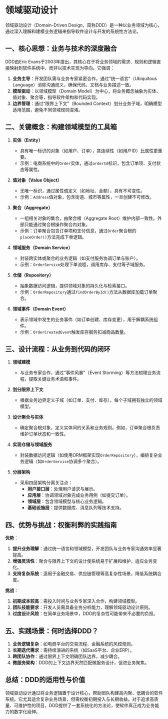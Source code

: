# 领域驱动设计

领域驱动设计（Domain-Driven Design，简称DDD）是一种以业务领域为核心，通过深入理解和建模业务逻辑来指导软件设计与开发的系统性方法论。

## 一、核心思想：业务与技术的深度融合
DDD由Eric Evans于2003年提出，其核心在于将业务领域的需求、规则和逻辑直接映射到软件系统中，而非以技术实现为导向。它强调：
1. **业务主导**：开发团队需与业务专家紧密合作，通过“统一语言”（Ubiquitous Language）消除沟通歧义，确保代码、文档与业务描述一致。
2. **模型驱动**：以领域模型（Domain Model）为中心，将业务概念抽象为实体、值对象、聚合等，指导软件架构和代码实现。
3. **边界管理**：通过“限界上下文”（Bounded Context）划分业务子域，明确模型适用范围，避免不同领域规则混淆。

## 二、关键概念：构建领域模型的工具箱
1. **实体（Entity）**
    - 具有唯一标识的对象（如用户、订单），其连续性（如用户ID）比属性更重要。
    - 示例：电商系统中的`Order`实体，通过`orderId`标识，包含订单项、支付状态等属性。

2. **值对象（Value Object）**
    - 无唯一标识，通过属性值定义（如地址、金额），具有不可变性。
    - 示例：`Address`值对象，包含街道、城市等属性，一旦创建不可修改。

3. **聚合（Aggregate）**
    - 一组相关对象的集合，由聚合根（Aggregate Root）维护内部一致性。外部只能通过聚合根操作聚合内对象。
    - 示例：订单聚合包含订单项和支付信息，通过`Order`聚合根的`placeOrder()`方法完成下单逻辑。

4. **领域服务（Domain Service）**
    - 封装跨实体或聚合的业务逻辑（如支付服务协调订单与账户）。
    - 示例：`OrderService`处理下单流程，调用库存、支付等子域服务。

5. **仓储（Repository）**
    - 抽象数据访问逻辑，提供领域对象的持久化与检索接口。
    - 示例：`OrderRepository`通过`findOrderById()`方法从数据库加载订单聚合。

6. **领域事件（Domain Event）**
    - 表示领域中发生的业务事件（如订单创建、库存变更），用于解耦系统组件。
    - 示例：`OrderCreatedEvent`触发库存服务扣减商品数量。

## 三、设计流程：从业务到代码的闭环
1. **领域建模**
    - 与业务专家合作，通过“事件风暴”（Event Storming）等方法梳理业务流程，提取关键业务术语和事件。

2. **划分限界上下文**
    - 根据业务边界定义子域（如订单、支付、库存），每个子域拥有独立的领域模型。

3. **设计聚合与实体**
    - 确定聚合根对象，定义实体间的关系和业务规则。例如，订单聚合根负责维护订单状态和一致性。

4. **实现仓储与领域服务**
    - 封装数据访问逻辑（如使用ORM框架实现`OrderRepository`），编排复杂业务逻辑（如`OrderService`协调多个聚合）。

5. **分层架构**
    - 采用四层架构分离关注点：
        - **用户接口层**：处理用户请求与展示。
        - **应用层**：协调领域对象完成业务用例（如提交订单）。
        - **领域层**：包含领域模型与核心业务逻辑。
        - **基础设施层**：提供数据库、消息队列等技术支持。

## 四、优势与挑战：权衡利弊的实践指南
**优势**：
1. **提升业务理解**：通过统一语言和领域模型，开发团队与业务专家沟通效率显著提高。
2. **增强灵活性**：聚合与限界上下文的设计使系统易于扩展和维护，适应业务变化。
3. **支持复杂系统**：适用于金融交易、供应链管理等高复杂性场景，降低系统耦合度。

**挑战**：
1. **初期成本较高**：需投入时间与业务专家深入合作，构建领域模型。
2. **团队技能要求**：开发人员需具备业务分析能力，理解领域驱动设计原则。
3. **过度设计风险**：在简单业务场景中，DDD的复杂性可能带来不必要的负担。

## 五、实践场景：何时选择DDD？
1. **业务逻辑复杂**：如电商平台的交易流程、金融系统的风控规则。
2. **长期迭代需求**：需持续演进的系统（如SaaS平台、企业ERP）。
3. **跨团队协作**：通过限界上下文明确团队边界，减少耦合。
4. **微服务架构**：DDD的上下文边界天然匹配微服务设计，促进业务聚焦。

## 总结：DDD的适用性与价值
领域驱动设计通过将业务逻辑置于设计核心，帮助团队构建高内聚、低耦合的软件系统。它尤其适合复杂业务场景，但需权衡初期投入与长期收益。对于追求高质量、可维护性的项目，DDD提供了一套系统化的方法论，使软件真正成为业务能力的数字化延伸。